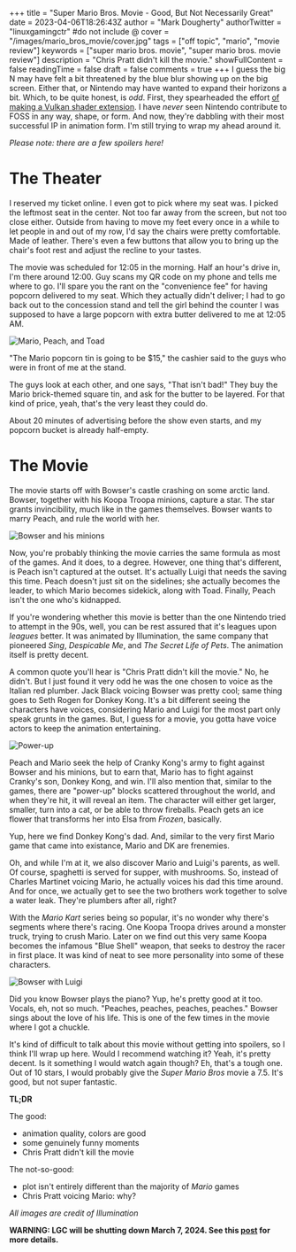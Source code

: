 +++
title = "Super Mario Bros. Movie - Good, But Not Necessarily Great"
date = 2023-04-06T18:26:43Z
author = "Mark Dougherty"
authorTwitter = "linuxgamingctr" #do not include @
cover = "/images/mario_bros_movie/cover.jpg"
tags = ["off topic", "mario", "movie review"]
keywords = ["super mario bros. movie", "super mario bros. movie review"]
description = "Chris Pratt didn't kill the movie."
showFullContent = false
readingTime = false
draft = false
comments = true
+++
I guess the big N may have felt a bit threatened by the blue blur showing up on the big screen. Either that, or Nintendo may have wanted to expand their horizons a bit. Which, to be quite honest, is *odd*. First, they spearheaded the effort [of making a Vulkan shader extension](https://www.khronos.org/blog/you-can-use-vulkan-without-pipelines-today). I have *never* seen Nintendo contribute to FOSS in any way, shape, or form. And now, they're dabbling with their most successful IP in animation form. I'm still trying to wrap my ahead around it.

*Please note: there are a few spoilers here!*

# The Theater
I reserved my ticket online. I even got to pick where my seat was. I picked the leftmost seat in the center. Not too far away from the screen, but not too close either. Outside from having to move my feet every once in a while to let people in and out of my row, I'd say the chairs were pretty comfortable. Made of leather. There's even a few buttons that allow you to bring up the chair's foot rest and adjust the recline to your tastes.

The movie was scheduled for 12:05 in the morning. Half an hour's drive in, I'm there around 12:00. Guy scans my QR code on my phone and tells me where to go. I'll spare you the rant on the "convenience fee" for having popcorn delivered to my seat. Which they actually didn't deliver; I had to go back out to the concession stand and tell the girl behind the counter I was supposed to have a large popcorn with extra butter delivered to me at 12:05 AM.

![Mario, Peach, and Toad](/images/mario_bros_movie/mario_peach_and_toad.avif)

"The Mario popcorn tin is going to be $15," the cashier said to the guys who were in front of me at the stand.

The guys look at each other, and one says, "That isn't bad!" They buy the Mario brick-themed square tin, and ask for the butter to be layered. For that kind of price, yeah, that's the very least they could do.

About 20 minutes of advertising before the show even starts, and my popcorn bucket is already half-empty.

# The Movie
The movie starts off with Bowser's castle crashing on some arctic land. Bowser, together with his Koopa Troopa minions, capture a star. The star grants invincibility, much like in the games themselves. Bowser wants to marry Peach, and rule the world with her.

![Bowser and his minions](/images/mario_bros_movie/bowser.avif)

Now, you're probably thinking the movie carries the same formula as most of the games. And it does, to a degree. However, one thing that's different, is Peach isn't captured at the outset. It's actually Luigi that needs the saving this time. Peach doesn't just sit on the sidelines; she actually becomes the leader, to which Mario becomes sidekick, along with Toad. Finally, Peach isn't the one who's kidnapped.

If you're wondering whether this movie is better than the one Nintendo tried to attempt in the 90s, well, you can be rest assured that it's leagues upon *leagues* better. It was animated by Illumination, the same company that pioneered *Sing*, *Despicable Me*, and *The Secret Life of Pets*. The animation itself is pretty decent.

A common quote you'll hear is "Chris Pratt didn't kill the movie." No, he didn't. But I just found it very odd he was the one chosen to voice as the Italian red plumber. Jack Black voicing Bowser was pretty cool; same thing goes to Seth Rogen for Donkey Kong. It's a bit different seeing the characters have voices, considering Mario and Luigi for the most part only speak grunts in the games. But, I guess for a movie, you gotta have voice actors to keep the animation entertaining.

![Power-up](/images/mario_bros_movie/powerup.jpg)

Peach and Mario seek the help of Cranky Kong's army to fight against Bowser and his minions, but to earn that, Mario has to fight against Cranky's son, Donkey Kong, and win. I'll also mention that, similar to the games, there are "power-up" blocks scattered throughout the world, and when they're hit, it will reveal an item. The character will either get larger, smaller, turn into a cat, or be able to throw fireballs. Peach gets an ice flower that transforms her into Elsa from *Frozen*, basically.

Yup, here we find Donkey Kong's dad. And, similar to the very first Mario game that came into existance, Mario and DK are frenemies.

Oh, and while I'm at it, we also discover Mario and Luigi's parents, as well. Of course, spaghetti is served for supper, with mushrooms. So, instead of Charles Martinet voicing Mario, he actually voices his dad this time around. And for once, we actually get to see the two brothers work together to solve a water leak. They're plumbers after all, right?

With the *Mario Kart* series being so popular, it's no wonder why there's segments where there's racing. One Koopa Troopa drives around a monster truck, trying to crush Mario. Later on we find out this very same Koopa becomes the infamous "Blue Shell" weapon, that seeks to destroy the racer in first place. It was kind of neat to see more personality into some of these characters.

![Bowser with Luigi](/images/mario_bros_movie/bowser_with_luigi.webp)

Did you know Bowser plays the piano? Yup, he's pretty good at it too. Vocals, eh, not so much. "Peaches, peaches, peaches, peaches." Bowser sings about the love of his life. This is one of the few times in the movie where I got a chuckle.

It's kind of difficult to talk about this movie without getting into spoilers, so I think I'll wrap up here. Would I recommend watching it? Yeah, it's pretty decent. Is it something I would watch again though? Eh, that's a tough one. Out of 10 stars, I would probably give the *Super Mario Bros* movie a 7.5. It's good, but not super fantastic.

**TL;DR**

The good:
- animation quality, colors are good
- some genuinely funny moments
- Chris Pratt didn't kill the movie

The not-so-good:
- plot isn't entirely different than the majority of *Mario* games
- Chris Pratt voicing Mario: why?

*All images are credit of Illumination*

**WARNING: LGC will be shutting down March 7, 2024. See this [post](https://linuxgamingcentral.com/posts/the-end-of-lgc/) for more details.**
